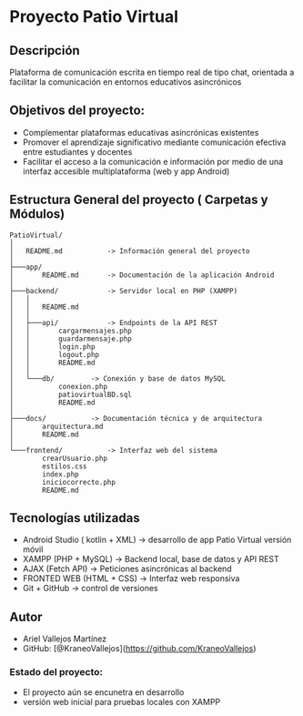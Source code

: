 # Proyecto Patio Virtual

## Descripción

Plataforma de comunicación escrita en tiempo real de tipo chat, orientada a facilitar la comunicación en entornos educativos asincrónicos

## Objetivos del proyecto:

* Complementar plataformas educativas asincrónicas existentes
* Promover el aprendizaje significativo mediante comunicación efectiva entre estudiantes y docentes
* Facilitar el acceso a la comunicación e información por medio de una interfaz accesible multiplataforma (web y app Android)

## Estructura General del proyecto ( Carpetas y Módulos)
```
PatioVirtual/
│
│   README.md 			-> Información general del proyecto
│
├───app/
│       README.md 		-> Documentación de la aplicación Android
│
├───backend/			-> Servidor local en PHP (XAMPP)
│   │
│   │   README.md
│   │
│   ├───api/			-> Endpoints de la API REST
│   │       cargarmensajes.php
│   │       guardarmensaje.php
│   │       login.php
│   │       logout.php
│   │       README.md
│   │
│   └───db/			-> Conexión y base de datos MySQL
│           conexion.php
│           patiovirtualBD.sql
│           README.md
│
├───docs/			-> Documentación técnica y de arquitectura
│       arquitectura.md
│       README.md
│
└───frontend/			-> Interfaz web del sistema
        crearUsuario.php
        estilos.css
        index.php
        iniciocorrecto.php
        README.md	
```
## Tecnologías utilizadas

* Android Studio ( kotlin + XML) 	-> desarrollo de app Patio Virtual versión móvil
* XAMPP (PHP + MySQL) 		-> Backend local, base de datos y API REST
* AJAX (Fetch API) 			-> Peticiones asincrónicas al backend
* FRONTED WEB (HTML + CSS) 		-> Interfaz web responsiva
* Git + GitHub 			-> control de versiones

## Autor

* Ariel Vallejos Martínez
* GitHub: \[@KraneoVallejos](https://github.com/KraneoVallejos)

### Estado del proyecto:
- El proyecto aún se encunetra en desarrollo
- versión web inicial para pruebas locales con XAMPP

